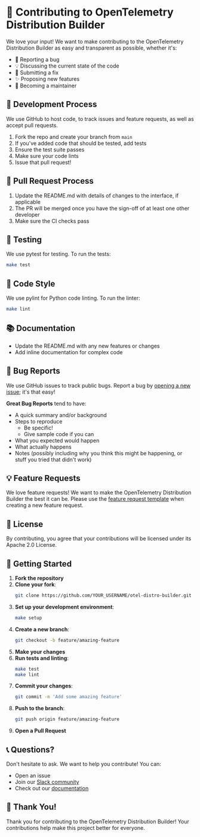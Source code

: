 # 🤝 Contributing to OpenTelemetry Distribution Builder

We love your input! We want to make contributing to the OpenTelemetry Distribution Builder as easy and transparent as possible, whether it's:

- 🐛 Reporting a bug
- 💡 Discussing the current state of the code
- 🔧 Submitting a fix
- ✨ Proposing new features
- 🎯 Becoming a maintainer

## 🚀 Development Process

We use GitHub to host code, to track issues and feature requests, as well as accept pull requests.

1. Fork the repo and create your branch from `main`
2. If you've added code that should be tested, add tests
3. Ensure the test suite passes
4. Make sure your code lints
5. Issue that pull request!

## 🎯 Pull Request Process

1. Update the README.md with details of changes to the interface, if applicable
2. The PR will be merged once you have the sign-off of at least one other developer
3. Make sure the CI checks pass

## 🧪 Testing

We use pytest for testing. To run the tests:

```bash
make test
```

## 📝 Code Style

We use pylint for Python code linting. To run the linter:

```bash
make lint
```

## 📚 Documentation

- Update the README.md with any new features or changes
- Add inline documentation for complex code

## 🐛 Bug Reports

We use GitHub issues to track public bugs. Report a bug by [opening a new issue](https://github.com/observIQ/otel-distro-builder/issues/new); it's that easy!

**Great Bug Reports** tend to have:

- A quick summary and/or background
- Steps to reproduce
  - Be specific!
  - Give sample code if you can
- What you expected would happen
- What actually happens
- Notes (possibly including why you think this might be happening, or stuff you tried that didn't work)

## 💡 Feature Requests

We love feature requests! We want to make the OpenTelemetry Distribution Builder the best it can be. Please use the [feature request template](https://github.com/observIQ/otel-distro-builder/issues/new?template=feature_request.md) when creating a new feature request.

## 📄 License

By contributing, you agree that your contributions will be licensed under its Apache 2.0 License.

## 🎉 Getting Started

1. **Fork the repository**
2. **Clone your fork**:
   ```bash
   git clone https://github.com/YOUR_USERNAME/otel-distro-builder.git
   ```
3. **Set up your development environment**:
   ```bash
   make setup
   ```
4. **Create a new branch**:
   ```bash
   git checkout -b feature/amazing-feature
   ```
5. **Make your changes**
6. **Run tests and linting**:
   ```bash
   make test
   make lint
   ```
7. **Commit your changes**:
   ```bash
   git commit -m 'Add some amazing feature'
   ```
8. **Push to the branch**:
   ```bash
   git push origin feature/amazing-feature
   ```
9. **Open a Pull Request**

## 📞 Questions?

Don't hesitate to ask. We want to help you contribute! You can:

- Open an issue
- Join our [Slack community](https://bindplane.com/slack)
- Check out our [documentation](https://docs.bindplane.com)

## 🙏 Thank You!

Thank you for contributing to the OpenTelemetry Distribution Builder! Your contributions help make this project better for everyone.
